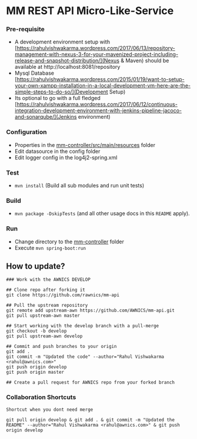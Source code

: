 # MM REST API Micro-Like-Service

### Pre-requisite
- A development environment setup with [https://rahulvishwakarma.wordpress.com/2017/06/13/repository-management-with-nexus-3-for-your-mavenized-project-including-release-and-snapshot-distribution/](Nexus & Maven) should be available at http://localhost:8081/repository
- Mysql Database [https://rahulvishwakarma.wordpress.com/2015/01/19/want-to-setup-your-own-xampp-installation-in-a-local-development-vm-here-are-the-simple-steps-to-do-so/](Development Setup)
- Its optional to go with a full fledged [https://rahulvishwakarma.wordpress.com/2017/06/12/continuous-integration-development-environment-with-jenkins-pipeline-jacoco-and-sonarqube/](Jenkins environment)

### Configuration
- Properties in the [mm-controller/src/main/resources](mm-controller/src/main/resources) folder
- Edit datasource in the config folder
- Edit logger config in the log4j2-spring.xml 

### Test
- `mvn install` (Build all sub modules and run unit tests)

### Build
- `mvn package -DskipTests` (and all other usage docs in this `README` apply).

### Run
- Change directory to the [mm-controller](mm-controller) folder
- Execute `mvn spring-boot:run`



## How to update?
```
### Work with the AWNICS DEVELOP 

## Clone repo after forking it
git clone https://github.com/rawnics/mm-api

## Pull the upstream repository
git remote add upstream-awn https://github.com/AWNICS/mm-api.git
git pull upstream-awn master

## Start working with the develop branch with a pull-merge
git checkout -b develop
git pull upstream-awn develop

## Commit and push branches to your origin
git add .
git commit -m "Updated the code" --author="Rahul Vishwakarma <rahul@awnics.com>"
git push origin develop
git push origin master

## Create a pull request for AWNICS repo from your forked branch

```


### Collaboration Shortcuts
```
Shortcut when you dont need merge

git pull origin develop & git add . & git commit -m "Updated the README" --author="Rahul Vishwakarma <rahul@awnics.com>" & git push origin develop
```